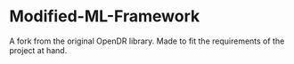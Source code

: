 # Modified-ML-Framework
A fork from the original OpenDR library. Made to fit the requirements of the project at hand.
